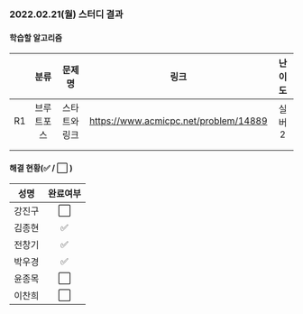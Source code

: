 ### 2022.02.21(월) 스터디 결과

#### 학습할 알고리즘

|      |    분류    |    문제명     |                 링크                  | 난이도 |
| :--: | :--------: | :-----------: | :-----------------------------------: | :----: |
|  R1  | 브루트포스 | 스타트와 링크 | https://www.acmicpc.net/problem/14889 | 실버2  |
|      |            |               |                                       |        |
|      |            |               |                                       |        |

#### 해결 현황(:white_check_mark: / :white_large_square:  )

|  성명  |       완료여부       |
| :----: | :------------------: |
| 강진구 | :white_large_square: |
| 김종현 | :white_check_mark: |
| 전창기 |  :white_check_mark:  |
| 박우경 | :white_check_mark: |
| 윤종목 | :white_large_square: |
| 이찬희 | :white_large_square: |
